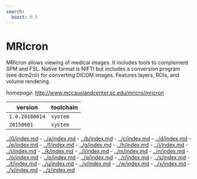 ```yaml
---
search:
  boost: 0.5
---
```

# MRIcron

MRIcron allows viewing of medical images. It  includes tools to complement SPM and FSL. Native format is NIFTI  but includes a conversion program (see dcm2nii) for converting DICOM images.  Features layers, ROIs, and volume rendering.

*homepage*: <http://www.mccauslandcenter.sc.edu/mricro/mricron>

version | toolchain
--------|----------
``1.0.20180614`` | ``system``
``20150601`` | ``system``

[../0/index.md](0) - [../a/index.md](a) - [../b/index.md](b) - [../c/index.md](c) - [../d/index.md](d) - [../e/index.md](e) - [../f/index.md](f) - [../g/index.md](g) - [../h/index.md](h) - [../i/index.md](i) - [../j/index.md](j) - [../k/index.md](k) - [../l/index.md](l) - [../m/index.md](m) - [../n/index.md](n) - [../o/index.md](o) - [../p/index.md](p) - [../q/index.md](q) - [../r/index.md](r) - [../s/index.md](s) - [../t/index.md](t) - [../u/index.md](u) - [../v/index.md](v) - [../w/index.md](w) - [../x/index.md](x) - [../y/index.md](y) - [../z/index.md](z)

